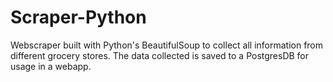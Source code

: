 # Scraper-Python
Webscraper built with Python's BeautifulSoup to collect all information from different grocery stores.  The data collected is saved to a PostgresDB for usage in a webapp.
